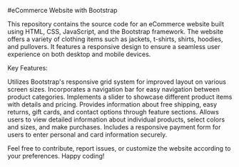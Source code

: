 #eCommerce Website with Bootstrap

This repository contains the source code for an eCommerce website built using HTML, CSS, JavaScript, and the Bootstrap framework. The website offers a variety of clothing items such as jackets, t-shirts, shirts, hoodies, and pullovers. It features a responsive design to ensure a seamless user experience on both desktop and mobile devices.

Key Features:

Utilizes Bootstrap's responsive grid system for improved layout on various screen sizes.
Incorporates a navigation bar for easy navigation between product categories.
Implements a slider to showcase different product items with details and pricing.
Provides information about free shipping, easy returns, gift cards, and contact options through feature sections.
Allows users to view detailed information about individual products, select colors and sizes, and make purchases.
Includes a responsive payment form for users to enter personal and card information securely.

Feel free to contribute, report issues, or customize the website according to your preferences. Happy coding!

